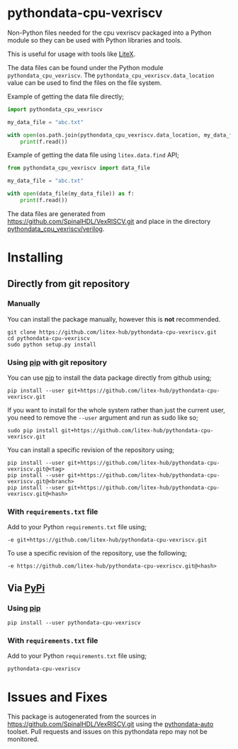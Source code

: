 # pythondata-cpu-vexriscv

Non-Python  files needed for the cpu vexriscv packaged
into a Python module so they can be used with Python libraries and tools.

This is useful for usage with tools like
[LiteX](https://github.com/enjoy-digital/litex.git).

The data files can be found under the Python module `pythondata_cpu_vexriscv`. The
`pythondata_cpu_vexriscv.data_location` value can be used to find the files on the file
system.

Example of getting the data file directly;
```python
import pythondata_cpu_vexriscv

my_data_file = "abc.txt"

with open(os.path.join(pythondata_cpu_vexriscv.data_location, my_data_file)) as f:
    print(f.read())
```

Example of getting the data file using `litex.data.find` API;
```python
from pythondata_cpu_vexriscv import data_file

my_data_file = "abc.txt"

with open(data_file(my_data_file)) as f:
    print(f.read())
```



The data files are generated from https://github.com/SpinalHDL/VexRISCV.git and place in the directory
[pythondata_cpu_vexriscv/verilog](pythondata_cpu_vexriscv/verilog).


# Installing

## Directly from git repository

### Manually

You can install the package manually, however this is **not** recommended.

```
git clone https://github.com/litex-hub/pythondata-cpu-vexriscv.git
cd pythondata-cpu-vexriscv
sudo python setup.py install
```

### Using [pip](https://pip.pypa.io/) with git repository

You can use [pip](https://pip.pypa.io/) to install the data package directly
from github using;

```
pip install --user git+https://github.com/litex-hub/pythondata-cpu-vexriscv.git
```

If you want to install for the whole system rather than just the current user,
you need to remove the `--user` argument and run as sudo like so;

```
sudo pip install git+https://github.com/litex-hub/pythondata-cpu-vexriscv.git
```

You can install a specific revision of the repository using;
```
pip install --user git+https://github.com/litex-hub/pythondata-cpu-vexriscv.git@<tag>
pip install --user git+https://github.com/litex-hub/pythondata-cpu-vexriscv.git@<branch>
pip install --user git+https://github.com/litex-hub/pythondata-cpu-vexriscv.git@<hash>
```

### With `requirements.txt` file

Add to your Python `requirements.txt` file using;
```
-e git+https://github.com/litex-hub/pythondata-cpu-vexriscv.git
```

To use a specific revision of the repository, use the following;
```
-e https://github.com/litex-hub/pythondata-cpu-vexriscv.git@<hash>
```

## Via [PyPi](https://pypi.org/project/pythondata-cpu-vexriscv/)

### Using [pip](https://pip.pypa.io/)

```
pip install --user pythondata-cpu-vexriscv
```

### With `requirements.txt` file

Add to your Python `requirements.txt` file using;
```
pythondata-cpu-vexriscv
```

# Issues and Fixes

This package is autogenerated from the sources in
<https://github.com/SpinalHDL/VexRISCV.git>
using the [pythondata-auto](https://github.com/litex-hub/pythondata-auto)
toolset. Pull requests and issues on this pythondata repo may not be monitored.
